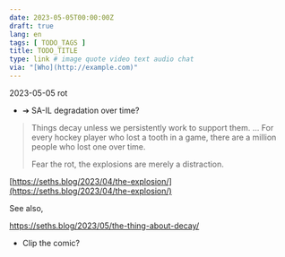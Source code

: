 ```yaml
---
date: 2023-05-05T00:00:00Z
draft: true
lang: en
tags: [ TODO_TAGS ]
title: TODO_TITLE
type: link # image quote video text audio chat
via: "[Who](http://example.com)"
---
```



2023-05-05 rot


* ➔ SA-IL degradation over time?

> Things decay unless we persistently work to support them. … For every hockey player who lost a tooth in a game, there are a million people who lost one over time.
> 
> Fear the rot, the explosions are merely a distraction.

[https://seths.blog/2023/04/the-explosion/](https://seths.blog/2023/04/the-explosion/)

See also,

https://seths.blog/2023/05/the-thing-about-decay/

* Clip the comic?

